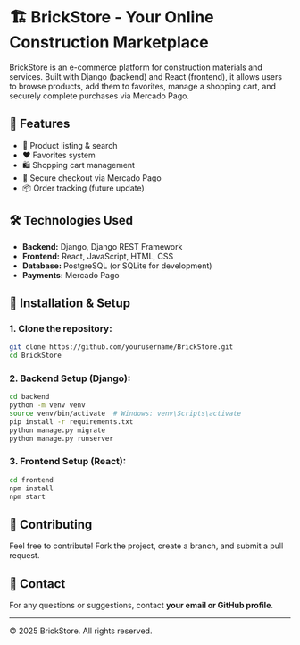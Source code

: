 # 🏗️ BrickStore - Your Online Construction Marketplace

BrickStore is an e-commerce platform for construction materials and services. Built with Django (backend) and React (frontend), it allows users to browse products, add them to favorites, manage a shopping cart, and securely complete purchases via Mercado Pago.

## 🚀 Features
- 🛒 Product listing & search
- ❤️ Favorites system
- 🛍️ Shopping cart management
- 🔐 Secure checkout via Mercado Pago
- 📦 Order tracking (future update)

## 🛠️ Technologies Used
- **Backend:** Django, Django REST Framework
- **Frontend:** React, JavaScript, HTML, CSS
- **Database:** PostgreSQL (or SQLite for development)
- **Payments:** Mercado Pago

## 📌 Installation & Setup
### **1. Clone the repository:**
```bash
git clone https://github.com/yourusername/BrickStore.git
cd BrickStore
```

### **2. Backend Setup (Django):**
```bash
cd backend
python -m venv venv
source venv/bin/activate  # Windows: venv\Scripts\activate
pip install -r requirements.txt
python manage.py migrate
python manage.py runserver
```

### **3. Frontend Setup (React):**
```bash
cd frontend
npm install
npm start
```

## 🤝 Contributing
Feel free to contribute! Fork the project, create a branch, and submit a pull request. 

## 📧 Contact
For any questions or suggestions, contact **your email or GitHub profile**.

---
© 2025 BrickStore. All rights reserved. 